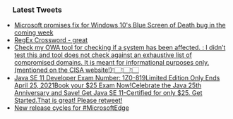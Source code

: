 <h3><a href="https://twitter.com/endi24"><img height=16 src="https://upload.wikimedia.org/wikipedia/sco/9/9f/Twitter_bird_logo_2012.svg"></a> Latest Tweets</h3>

<!-- BLOG-POST-LIST:START -->
- [Microsoft promises fix for Windows 10's Blue Screen of Death bug in the coming week](https://rss.app/articles/cb4e791f6f6d729c074351566bd3a7c508111d6e2836bce5cdf59436849262d4f650b648389c9b2beca3697adf12079a61d06be9ca177d17833dc064)
- [RegEx Crossword - great](https://rss.app/articles/cb4e791f6f6d729c074351566bd3a7c508111d6e1a31b6e890b6c809918773d2f150f40f6ed8db6af0a2687adc1d0f9162d36ce2c6)
- [Check my OWA tool for checking if a system has been affected. : I didn’t test this and tool does not check against an exhaustive list of compromised domains. It is meant for informational purposes only.(mentioned on the CISA website!)👇🏻👇🏻👇🏻](https://rss.app/articles/cb4e791f6f6d729c074351566bd3a7c508111d6e1a31b6e890b6c809918773d2f150f40f6ed8da61f1a46f75d7110a9365d06be7c6)
- [Java SE 11 Developer Exam Number: 1Z0-819Limited Edition Only Ends April 25, 2021Book your $25 Exam Now!Celebrate the Java 25th Anniversary and Save! Get Java SE 11-Certified for only $25. Get Started.That is great! Please retweet!](https://rss.app/articles/cb4e791f6f6d729c074351566bd3a7c508111d6e1a31b6e890b6c809918773d2f150f40f6ed8da60f6a1697ed816069562dd69e7ca)
- [New release cycles for #MicrosoftEdge](https://rss.app/articles/cb4e791f6f6d729c074351566bd3a7c508111d6e2c37b3f6ccdda5088c886cf8cf2995132a9c8f2cb6e1757cdc130f9767d568e7cb137a17833cc76089c4)
<!-- BLOG-POST-LIST:END -->
